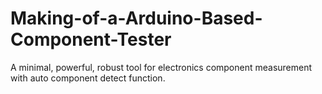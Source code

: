 # Making-of-a-Arduino-Based-Component-Tester
A minimal, powerful, robust tool for electronics component measurement with auto component detect function.
